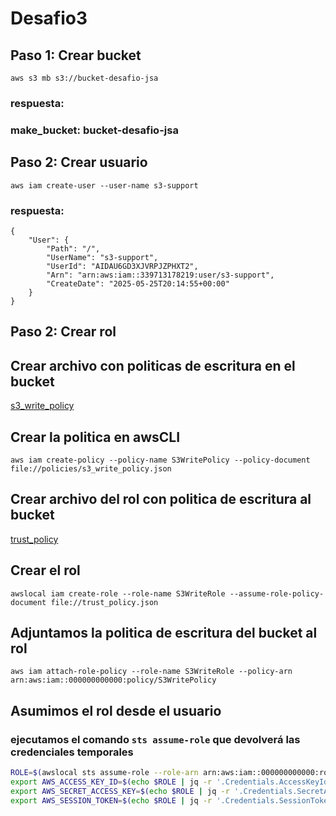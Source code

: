 # Desafio3
## Paso 1: Crear bucket
```
aws s3 mb s3://bucket-desafio-jsa
```
### respuesta:
### make_bucket: bucket-desafio-jsa
## Paso 2: Crear usuario
```
aws iam create-user --user-name s3-support
```
### respuesta:
```
{
    "User": {
        "Path": "/",
        "UserName": "s3-support",
        "UserId": "AIDAU6GD3XJVRPJZPHXT2",
        "Arn": "arn:aws:iam::339713178219:user/s3-support",
        "CreateDate": "2025-05-25T20:14:55+00:00"
    }
}
```
## Paso 2: Crear rol
## Crear archivo con politicas de escritura en el bucket
[s3_write_policy](policies/s3_write_policy.json)
## Crear la politica en awsCLI
```
aws iam create-policy --policy-name S3WritePolicy --policy-document file://policies/s3_write_policy.json
```
## Crear archivo del rol con politica de escritura al bucket
[trust_policy](policies/trust_policy.json)
## Crear el rol
```
awslocal iam create-role --role-name S3WriteRole --assume-role-policy-document file://trust_policy.json
```
## Adjuntamos la politica de escritura del bucket al rol
```
aws iam attach-role-policy --role-name S3WriteRole --policy-arn arn:aws:iam::000000000000:policy/S3WritePolicy
```
## Asumimos el rol desde el usuario
### ejecutamos el comando `sts assume-role` que devolverá las credenciales temporales
```bash
ROLE=$(awslocal sts assume-role --role-arn arn:aws:iam::000000000000:role/S3WriteRole --role-session-name TestSession)
export AWS_ACCESS_KEY_ID=$(echo $ROLE | jq -r '.Credentials.AccessKeyId')
export AWS_SECRET_ACCESS_KEY=$(echo $ROLE | jq -r '.Credentials.SecretAccessKey')
export AWS_SESSION_TOKEN=$(echo $ROLE | jq -r '.Credentials.SessionToken')
```
